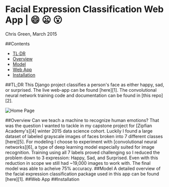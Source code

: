 # Facial Expression Classification Web App | :smile: :frowning: :open_mouth:
Chris Green, March 2015

##Contents
* [TL;DR](#tldr)
* [Overview](#overview)
* [Model](#model)
* [Web App](#app)
* [Installation](#install)

<a name="tldr"/>
##TL;DR
This Django project classifies a person's face as either happy, sad, or surprised. The live web-app can be found [here][1]. The convolutional neural network training code and documentation can be found in [this repo][2].

![Home Page](https://github.com/cmgreen210/facial-expression-project/blob/master/img/page.png)

<a name="overview"/>
##Overview
Can we teach a machine to recognize human emotions? That was the question I wanted to tackle in my capstone project for [Zipfian Academy's][4] winter 2015 data science cohort. Luckily I found a large dataset of labeled grayscale images of faces broken into 7 different classes [here][5]. For modeling I choose to experiment with [convolutional neural networks][6], a type of deep learning model especially suited for image recognition. Training using all 7 labels proved challenging so I reduced the problem down to 3 expression: Happy, Sad, and Surprised. Even with this reduction in scope we still had ~19,000 images to work with. The final model was able to acheive 75% accuracy.

<a name="model"/>
##Model
A detailed overview of the facial expression classification package used in this app can be found [here][1].

<a name="app"/>
##Web App

<a name="install"/>
##Installation

[1]: http://www.fec.space "Web App"
[2]: https://github.com/cmgreen210/facial-expression-classifier "FEC Repo"
[3]: https://www.djangoproject.com/ "Django site"
[4]: http://www.zipfianacademy.com/ "Zipfian"
[5]: https://www.kaggle.com/c/challenges-in-representation-learning-facial-expression-recognition-challenge/data "Data"
[6]: http://en.wikipedia.org/wiki/Convolutional_neural_network "CNN"
